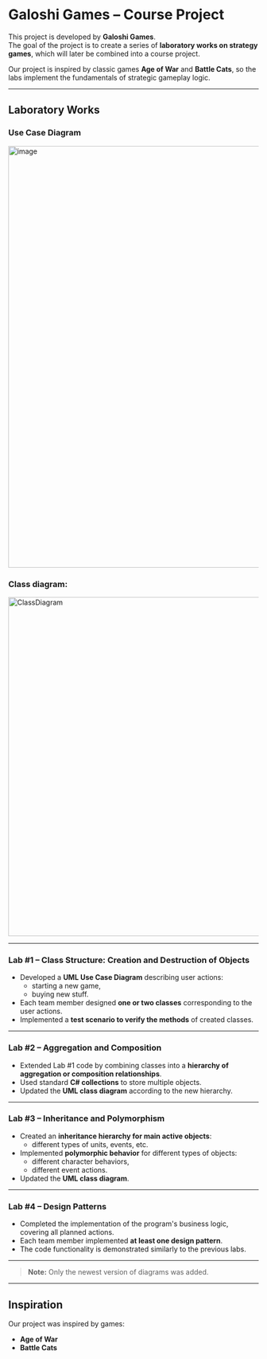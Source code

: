 # Galoshi Games – Course Project

This project is developed by **Galoshi Games**.  
The goal of the project is to create a series of **laboratory works on strategy games**, which will later be combined into a course project.  

Our project is inspired by classic games **Age of War** and **Battle Cats**, so the labs implement the fundamentals of strategic gameplay logic.

---

## Laboratory Works

### Use Case Diagram
<img width="787" height="847" alt="image" src="https://github.com/user-attachments/assets/3e762c62-31c1-431d-b40f-1900227a75c6" />

### Class diagram:
<img width="1152" height="681" alt="ClassDiagram" src="https://github.com/user-attachments/assets/ff1e29a9-cff8-49fc-99dc-ebad6672cb5e" />

---

### Lab #1 – Class Structure: Creation and Destruction of Objects
- Developed a **UML Use Case Diagram** describing user actions:
  - starting a new game,
  - buying new stuff.  
- Each team member designed **one or two classes** corresponding to the user actions.
- Implemented a **test scenario to verify the methods** of created classes.

---

### Lab #2 – Aggregation and Composition
- Extended Lab #1 code by combining classes into a **hierarchy of aggregation or composition relationships**.
- Used standard **C# collections** to store multiple objects.
- Updated the **UML class diagram** according to the new hierarchy.

---

### Lab #3 – Inheritance and Polymorphism
- Created an **inheritance hierarchy for main active objects**:
  - different types of units, events, etc.
- Implemented **polymorphic behavior** for different types of objects:
  - different character behaviors,
  - different event actions.
- Updated the **UML class diagram**.

---

### Lab #4 – Design Patterns
- Completed the implementation of the program's business logic, covering all planned actions.
- Each team member implemented **at least one design pattern**.
- The code functionality is demonstrated similarly to the previous labs.

---

> **Note:** Only the newest version of diagrams was added.

---

## Inspiration
Our project was inspired by games:
- **Age of War**  
- **Battle Cats**  



